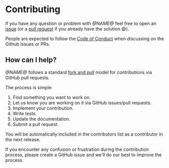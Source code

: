 [comment]: <> (Don't edit this file!)
[comment]: <> (It is automatically updated after every release of https://github.com/alejandrohdezma/sbt-ci)
[comment]: <> (If you want to suggest a change, please open a PR or issue in that repository)

# Contributing

If you have any question or problem with _@NAME@_ feel free to open an [issue](https://github.com/@REPO@/issues) (or a [pull request](https://github.com/@REPO@/pulls) if you already have the solution :smile:).

People are expected to follow the [Code of Conduct](CODE_OF_CONDUCT.md) when discussing on the Github issues or PRs.

## How can I help?

_@NAME@_ follows a standard [fork and pull](https://help.github.com/articles/using-pull-requests/) model for contributions via GitHub pull requests.

The process is simple:

 1. Find something you want to work on.
 2. Let us know you are working on it via GitHub issues/pull requests.
 3. Implement your contribution.
 4. Write tests.
 5. Update the documentation.
 6. Submit a pull request.

You will be automatically included in the contributors list as a contributor in the next release.

If you encounter any confusion or frustration during the contribution process, please create a GitHub issue and we'll do our best to improve the process.